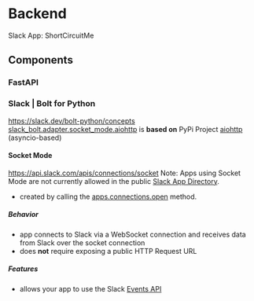# Backend
Slack App: ShortCircuitMe

## Components

### FastAPI

### Slack | Bolt for Python
https://slack.dev/bolt-python/concepts
[slack_bolt.adapter.socket_mode.aiohttp](https://github.com/slackapi/bolt-python/tree/main/slack_bolt/adapter/socket_mode/aiohttp) is **based on** PyPi Project [aiohttp](https://pypi.org/project/aiohttp/) (asyncio-based)

#### Socket Mode
https://api.slack.com/apis/connections/socket
Note: Apps using Socket Mode are not currently allowed in the public [Slack App Directory](https://slack.com/apps).
- created by calling the [apps.connections.open](https://api.slack.com/methods/apps.connections.open) method.

##### Behavior
- app connects to Slack via a WebSocket connection and receives data from Slack over the socket connection
- does **not** require exposing a public HTTP Request URL

##### Features
- allows your app to use the Slack [Events API](https://api.slack.com/apis/connections/events-api)

